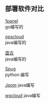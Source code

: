 ## 部署软件对比  
[1panel](https://1panel.cn/)  
go编写的

[opscloud](https://www.kancloud.cn/ixrjog/opscloud/1780645)  
java编写的  

[盘古](https://pangu.javamall.com.cn/)   
java编写的  

[Spug](https://gitee.com/openspug/spug)   
python 编写

[Jpom](https://gitee.com/dromara/Jpom)
java编写

[wgcloud](https://gitee.com/wanghouhou/wgcloud)
java编写

